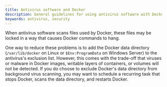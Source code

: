 ```yaml
---
title: Antivirus software and Docker
description: General guidelines for using antivirus software with Docker
keywords: antivirus, security
---
```

When antivirus software scans files used by Docker, these files may be locked in a way that causes Docker commands to hang.

One way to reduce these problems is to add the Docker data directory (`/var/lib/docker` on Linux or `$Env:ProgramData` on Windows Server) to the antivirus's exclusion list. However, this comes with the trade-off that viruses or malware in Docker images, writable layers of containers, or volumes will not be detected. If you do choose to exclude Docker's data directory from background virus scanning, you may want to schedule a recurring task that stops Docker, scans the data directory, and restarts Docker.